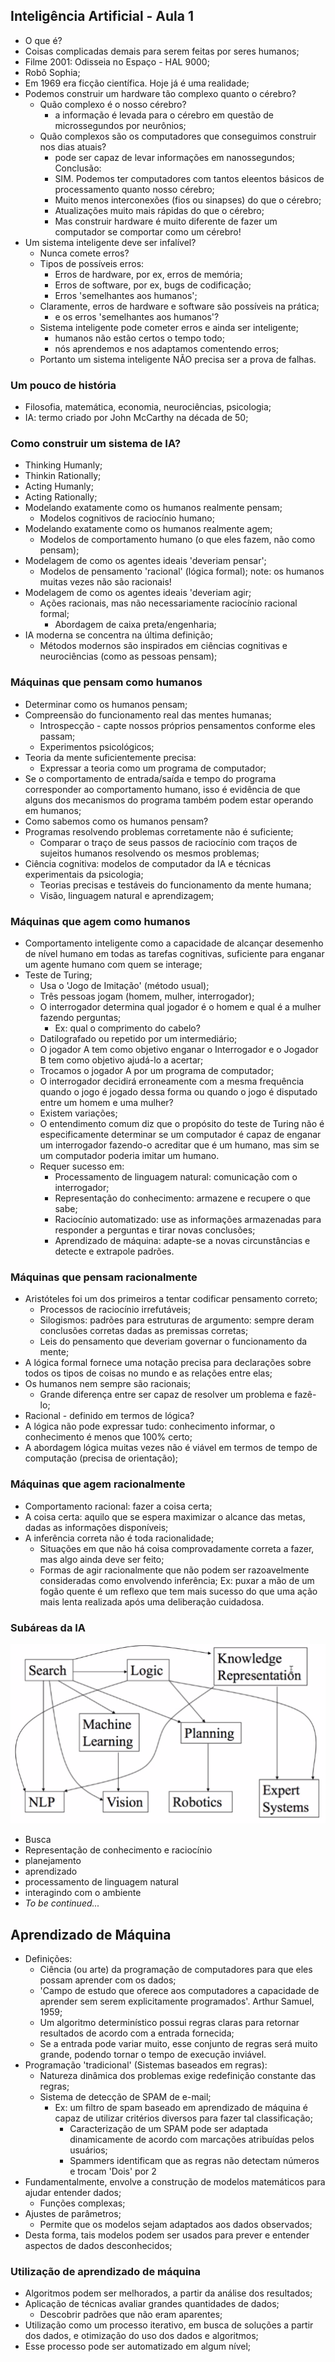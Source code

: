 ## Inteligência Artificial - Aula 1
- O que é? 
- Coisas complicadas demais para serem feitas por seres humanos;
- Filme 2001: Odisseia no Espaço - HAL 9000;
- Robô Sophia;
- Em 1969 era ficção científica. Hoje já é uma realidade;
- Podemos construir um hardware tão complexo quanto o cérebro?
    - Quão complexo é o nosso cérebro?
        - a informação é levada para o cérebro em questão de microssegundos por neurônios;
    - Quão complexos são os computadores que conseguimos construir nos dias atuais?
        - pode ser capaz de levar informações em nanossegundos;
    Conclusão:
        - SIM. Podemos ter computadores com tantos eleentos básicos de processamento quanto nosso cérebro;
        - Muito menos interconexões (fios ou sinapses) do que o cérebro;
        - Atualizações muito mais rápidas do que o cérebro;
        - Mas construir hardware é muito diferente de fazer um computador se comportar como um cérebro!
- Um sistema inteligente deve ser infalível?
    - Nunca comete erros?
    - Tipos de possíveis erros:
        - Erros de hardware, por ex, erros de memória;
        - Erros de software, por ex, bugs de codificação;
        - Erros 'semelhantes aos humanos';
    - Claramente, erros de hardware e software são possíveis na prática;
        - e os erros 'semelhantes aos humanos'?
    - Sistema inteligente pode cometer erros e ainda ser inteligente;
        - humanos não estão certos o tempo todo;
        - nós aprendemos e nos adaptamos comentendo erros;
    - Portanto um sistema inteligente NÃO precisa ser a prova de falhas.

### Um pouco de história
- Filosofia, matemática, economia, neurociências, psicologia;
- IA: termo criado por John McCarthy na década de 50;

### Como construir um sistema de IA?
- Thinking Humanly;
- Thinkin Rationally;
- Acting Humanly;
- Acting Rationally;
- Modelando exatamente como os humanos realmente pensam;
    - Modelos cognitivos de raciocínio humano;
- Modelando exatamente como os humanos realmente agem;
    - Modelos de comportamento humano (o que eles fazem, não como pensam);
- Modelagem de como os agentes ideais 'deveriam pensar';
    - Modelos de pensamento 'racional' (lógica formal);
    note: os humanos muitas vezes não são racionais!
- Modelagem de como os agentes ideais 'deveriam agir;
    - Ações racionais, mas não necessariamente raciocínio racional formal;
        - Abordagem de caixa preta/engenharia;
- IA moderna se concentra na última definição;
    - Métodos modernos são inspirados em ciências cognitivas e neurociências (como as pessoas pensam);

### Máquinas que pensam como humanos
- Determinar como os humanos pensam;
- Compreensão do funcionamento real das mentes humanas;
    - Introspecção - capte nossos próprios pensamentos conforme eles passam;
    - Experimentos psicológicos;
- Teoria da mente suficientemente precisa:
    - Expressar a teoria como um programa de computador;
- Se o comportamento de entrada/saída e tempo do programa corresponder ao comportamento humano, isso é evidência de que alguns dos mecanismos do programa também podem estar operando em humanos;
- Como sabemos como os humanos pensam?
- Programas resolvendo problemas corretamente não é suficiente;
    - Comparar o traço de seus passos de raciocínio com traços de sujeitos humanos resolvendo os mesmos problemas;
- Ciência cognitiva: modelos de computador da IA e técnicas experimentais da psicologia;
    - Teorias precisas e testáveis do funcionamento da mente humana;
    - Visão, linguagem natural e aprendizagem;

### Máquinas que agem como humanos
- Comportamento inteligente como a capacidade de alcançar desemenho de nível humano em todas as tarefas cognitivas, suficiente para enganar um agente humano com quem se interage;
- Teste de Turing;
    - Usa o 'Jogo de Imitação' (método usual);
    - Três pessoas jogam (homem, mulher, interrogador);
    - O interrogador determina qual jogador é o homem e qual é a mulher fazendo perguntas;
        - Ex: qual o comprimento do cabelo?
    - Datilografado ou repetido por um intermediário;
    - O jogador A tem como objetivo enganar o Interrogador e o Jogador B tem como objetivo ajudá-lo a acertar;
    - Trocamos o jogador A por um programa de computador;
    - O interrogador decidirá erroneamente com a mesma frequência quando o jogo é jogado dessa forma ou quando o jogo é disputado entre um homem e uma mulher?
    - Existem variações;
    - O entendimento comum diz que o propósito do teste de Turing não é especificamente determinar se um computador é capaz de enganar um interrogador fazendo-o acreditar que é um humano, mas sim se um computador poderia imitar um humano.
    - Requer sucesso em:
        - Processamento de linguagem natural: comunicação com o interrogador;
        - Representação do conhecimento: armazene e recupere o que sabe;
        - Raciocínio automatizado: use as informações armazenadas para responder a perguntas e tirar novas conclusões;
        - Aprendizado de máquina: adapte-se a novas circunstâncias e detecte e extrapole padrões.

### Máquinas que pensam racionalmente
- Aristóteles foi um dos primeiros a tentar codificar pensamento correto;
    - Processos de raciocínio irrefutáveis;
    - Silogismos: padrões para estruturas de argumento: sempre deram conclusões corretas dadas as premissas corretas;
    - Leis do pensamento que deveriam governar o funcionamento da mente;
- A lógica formal fornece uma notação precisa para declarações sobre todos os tipos de coisas no mundo e as relações entre elas;
- Os humanos nem sempre são racionais;
    - Grande diferença entre ser capaz de resolver um problema e fazê-lo;
- Racional - definido em termos de lógica?
- A lógica não pode expressar tudo: conhecimento informar, o conhecimento é menos que 100% certo;
- A abordagem lógica muitas vezes não é viável em termos de tempo de computação (precisa de orientação);

### Máquinas que agem racionalmente
- Comportamento racional: fazer a coisa certa;
- A coisa certa: aquilo que se espera maximizar o alcance das metas, dadas as informações disponíveis;
- A inferência correta não é toda racionalidade;
    - Situações em que não há coisa comprovadamente correta a fazer, mas algo ainda deve ser feito;
    - Formas de agir racionalmente que não podem ser razoavelmente consideradas como envolvendo inferência;
        Ex: puxar a mão de um fogão quente é um reflexo que tem mais sucesso do que uma ação mais lenta realizada após uma deliberação cuidadosa.

### Subáreas da IA
![subareas da IA](imagens/subareas_da_IA.png)

- Busca
- Representação de conhecimento e raciocínio
- planejamento
- aprendizado
- processamento de linguagem natural
- interagindo com o ambiente
- *To be continued...*

## Aprendizado de Máquina
- Definições:
    - Ciência (ou arte) da programação de computadores para que eles possam aprender com os dados;
    - 'Campo de estudo que oferece aos computadores a capacidade de aprender sem serem explicitamente programados'. Arthur Samuel, 1959;
    - Um algoritmo determinístico possui regras claras para retornar resultados de acordo com a entrada fornecida;
    - Se a entrada pode variar muito, esse conjunto de regras será muito grande, podendo tornar o tempo de execução inviável.
- Programação 'tradicional' (Sistemas baseados em regras):
    - Natureza dinâmica dos problemas exige redefinição constante das regras;
    - Sistema de detecção de SPAM de e-mail;
        - Ex: um filtro de spam baseado em aprendizado de máquina é capaz de utilizar critérios diversos para fazer tal classificação;
            - Caracterização de um SPAM pode ser adaptada dinamicamente de acordo com marcações atribuídas pelos usuários;
            - Spammers identificam que as regras não detectam números e trocam 'Dois' por 2
- Fundamentalmente, envolve a construção de modelos matemáticos para ajudar entender dados;
    - Funções complexas;
- Ajustes de parâmetros;
    - Permite que os modelos sejam adaptados aos dados observados;
- Desta forma, tais modelos podem ser usados para prever e entender aspectos de dados desconhecidos;

### Utilização de aprendizado de máquina
- Algoritmos podem ser melhorados, a partir da análise dos resultados;
- Aplicação de técnicas avaliar grandes quantidades de dados;
    - Descobrir padrões que não eram aparentes;
- Utilização como um processo iterativo, em busca de soluções a partir dos dados, e otimização do uso dos dados e algoritmos;
- Esse processo pode ser automatizado em algum nível;
